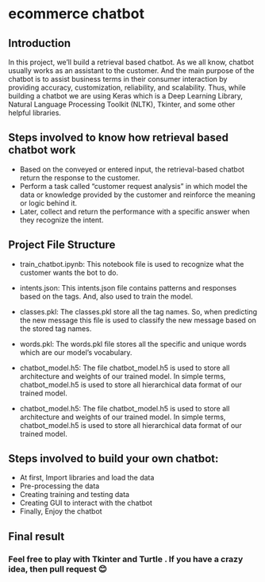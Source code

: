 # ecommerce chatbot

## Introduction

In this project, we’ll build a retrieval based chatbot. As we all know, chatbot usually works as an assistant to the customer. And the main purpose of the chatbot is to assist business terms in their consumer interaction by providing accuracy, customization,  reliability, and scalability. Thus, while building a chatbot we are using Keras which is a Deep Learning Library, Natural Language Processing Toolkit (NLTK), Tkinter, and some other helpful libraries. 

## Steps involved to know how retrieval based chatbot work

- Based on the conveyed or entered input, the retrieval-based chatbot return the response to the customer.
- Perform a task called “customer request analysis” in which model the data or knowledge provided by the customer and reinforce the meaning or logic behind it.
- Later, collect and return the performance with a specific answer when they recognize the intent.

## Project File Structure

- train_chatbot.ipynb: This notebook file is used to recognize what the customer wants the bot to do.
- intents.json: This intents.json file contains patterns and responses based on the tags. And, also used to train the model.
- classes.pkl: The classes.pkl store all the tag names. So, when predicting the new message this file is used to classify the new message based on the stored tag names.

- words.pkl: The words.pkl file stores all the specific and unique words which are our model’s vocabulary.
- chatbot_model.h5: The file chatbot_model.h5 is used to store all architecture and weights of our trained model. In simple terms, chatbot_model.h5 is used to store all hierarchical data format of our trained model.
- chatbot_model.h5: The file chatbot_model.h5 is used to store all architecture and weights of our trained model. In simple terms, chatbot_model.h5 is used to store all hierarchical data format of our trained model.

## Steps involved to build your own chatbot:

- At first, Import libraries and load the data
- Pre-processing the data
- Creating training and testing data
- Creating GUI to interact with the chatbot
- Finally, Enjoy the chatbot

## Final result


<h3> Feel free to play with Tkinter and Turtle . If you have a crazy idea, then pull request 😊 </h3>
